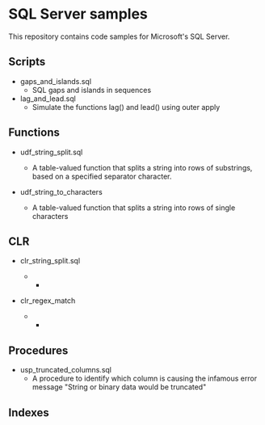 # SQL Server samples

This repository contains code samples for Microsoft's SQL Server.

## Scripts
* gaps_and_islands.sql
  * SQL gaps and islands in sequences
* lag_and_lead.sql
  * Simulate the functions lag() and lead() using outer apply

## Functions
* udf_string_split.sql
  * A table-valued function that splits a string into rows of substrings, based
    on a specified separator character.

* udf_string_to_characters
  * A table-valued function that splits a string into rows of single
    characters

## CLR
* clr_string_split.sql
  * -

* clr_regex_match
  * -

## Procedures
* usp_truncated_columns.sql
  * A procedure to identify which column is causing the infamous error message
    "String or binary data would be truncated"

## Indexes
